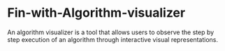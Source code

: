 # Fin-with-Algorithm-visualizer
An algorithm visualizer is a tool that allows users to observe  the step by step execution of an algorithm through interactive visual representations.
